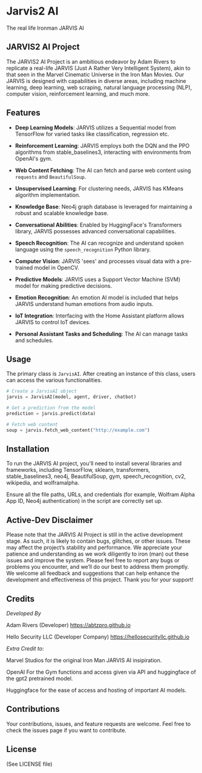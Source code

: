 # Jarvis2 AI
The real life Ironman JARVIS AI

## JARVIS2 AI Project

The JARVIS2 AI Project is an ambitious endeavor by Adam Rivers to replicate a real-life JARVIS (Just A Rather Very Intelligent System), akin to that seen in the Marvel Cinematic Universe in the Iron Man Movies. Our JARVIS is designed with capabilities in diverse areas, including machine learning, deep learning, web scraping, natural language processing (NLP), computer vision, reinforcement learning, and much more.

## Features

- **Deep Learning Models**: JARVIS utilizes a Sequential model from TensorFlow for varied tasks like classification, regression etc.

- **Reinforcement Learning**: JARVIS employs both the DQN and the PPO algorithms from stable_baselines3, interacting with environments from OpenAI's gym.

- **Web Content Fetching**: The AI can fetch and parse web content using `requests` and `BeautifulSoup`.

- **Unsupervised Learning**: For clustering needs, JARVIS has KMeans algorithm implementation.

- **Knowledge Base**: Neo4j graph database is leveraged for maintaining a robust and scalable knowledge base.

- **Conversational Abilities**: Enabled by HuggingFace's Transformers library, JARVIS possesses advanced conversational capabilities.

- **Speech Recognition**: The AI can recognize and understand spoken language using the `speech_recognition` Python library.

- **Computer Vision**: JARVIS 'sees' and processes visual data with a pre-trained model in OpenCV.

- **Predictive Models**: JARVIS uses a Support Vector Machine (SVM) model for making predictive decisions.

- **Emotion Recognition**: An emotion AI model is included that helps JARVIS understand human emotions from audio inputs.

- **IoT Integration**: Interfacing with the Home Assistant platform allows JARVIS to control IoT devices.

- **Personal Assistant Tasks and Scheduling**: The AI can manage tasks and schedules.

## Usage

The primary class is `JarvisAI`. After creating an instance of this class, users can access the various functionalities.

```python
# Create a JarvisAI object
jarvis = JarvisAI(model, agent, driver, chatbot)

# Get a prediction from the model
prediction = jarvis.predict(data)

# Fetch web content
soup = jarvis.fetch_web_content("http://example.com")
```

## Installation

To run the JARVIS AI project, you'll need to install several libraries and frameworks, including TensorFlow, sklearn, transformers, stable_baselines3, neo4j, BeautifulSoup, gym, speech_recognition, cv2, wikipedia, and wolframalpha. 

Ensure all the file paths, URLs, and credentials (for example, Wolfram Alpha App ID, Neo4j authentication) in the script are correctly set up.

## Active-Dev Disclaimer 
Please note that the JARVIS AI Project is still in the active development stage. As such, it is likely to contain bugs, glitches, or other issues. These may affect the project’s stability and performance. We appreciate your patience and understanding as we work diligently to iron (man) out these issues and improve the system. Please feel free to report any bugs or problems you encounter, and we’ll do our best to address them promptly. We welcome all feedback and suggestions that can help enhance the development and effectiveness of this project. Thank you for your support!

## Credits
*Developed By*

Adam Rivers 
(Developer)
https://abtzpro.github.io

Hello Security LLC 
(Developer Company)
https://hellosecurityllc.github.io

*Extra Credit to:*

Marvel Studios for the original Iron Man JARVIS AI insipiration.

OpenAI For the Gym functions and access given via API and huggingface of the gpt2 pretrained model. 

Huggingface for the ease of access and hosting of important AI models. 

## Contributions

Your contributions, issues, and feature requests are welcome. Feel free to check the issues page if you want to contribute.

## License

(See LICENSE file)
